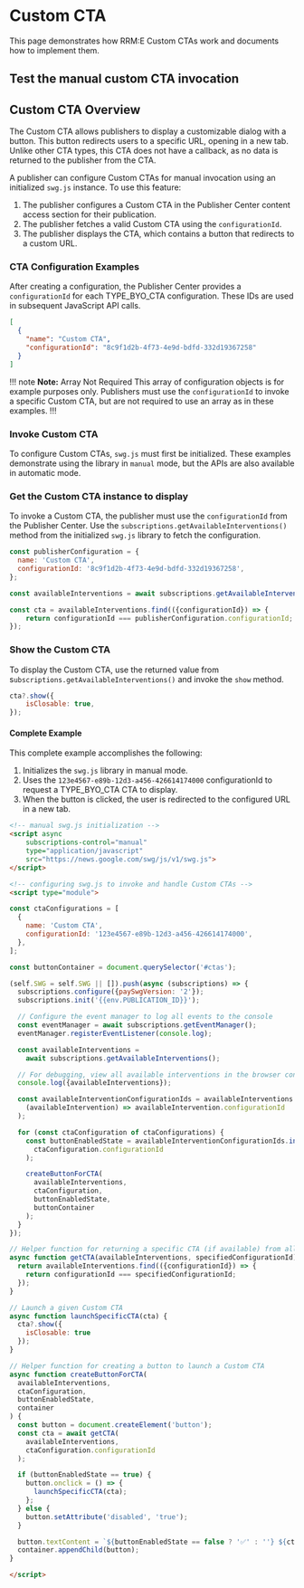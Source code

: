 <script async
  subscriptions-control="manual"
  type="application/javascript"
  src="https://news.google.com/swg/js/v1/swg{{#env.SWG_OVERRIDE}}-{{.}}{{/env.SWG_OVERRIDE}}.js">
</script>

<script async src="https://securepubads.g.doubleclick.net/tag/js/gpt.js" crossorigin="anonymous">
</script>

# Custom CTA

This page demonstrates how RRM:E Custom CTAs work and documents how to implement them.

## Test the manual custom CTA invocation

<div id="prompts"></div>

## Custom CTA Overview

The Custom CTA allows publishers to display a customizable dialog with a button. This button redirects users to a specific URL, opening in a new tab. Unlike other CTA types, this CTA does not have a callback, as no data is returned to the publisher from the CTA.

A publisher can configure Custom CTAs for manual invocation using an initialized `swg.js` instance. To use this feature:

1. The publisher configures a Custom CTA in the Publisher Center content access section for their publication.
2. The publisher fetches a valid Custom CTA using the `configurationId`.
3. The publisher displays the CTA, which contains a button that redirects to a custom URL.

### CTA Configuration Examples

After creating a configuration, the Publisher Center provides a `configurationId` for each TYPE_BYO_CTA configuration. These IDs are used in subsequent JavaScript API calls.

```json
[
  {
    "name": "Custom CTA",
    "configurationId": "8c9f1d2b-4f73-4e9d-bdfd-332d19367258"
  }
]
```

!!! note **Note:** Array Not Required
This array of configuration objects is for example purposes only. Publishers must use the `configurationId` to invoke a specific Custom CTA, but are not required to use an array as in these examples.
!!!

### Invoke Custom CTA

To configure Custom CTAs, `swg.js` must first be initialized. These examples demonstrate using the library in `manual` mode, but the APIs are also available in automatic mode.

### Get the Custom CTA instance to display

To invoke a Custom CTA, the publisher must use the `configurationId` from the Publisher Center. Use the `subscriptions.getAvailableInterventions()` method from the initialized `swg.js` library to fetch the configuration.

```javascript
const publisherConfiguration = {
  name: 'Custom CTA',
  configurationId: '8c9f1d2b-4f73-4e9d-bdfd-332d19367258',
};

const availableInterventions = await subscriptions.getAvailableInterventions();

const cta = availableInterventions.find(({configurationId}) => {
    return configurationId === publisherConfiguration.configurationId;
});
```

### Show the Custom CTA

To display the Custom CTA, use the returned value from s`ubscriptions.getAvailableInterventions()` and invoke the `show` method.

```javascript
cta?.show({
    isClosable: true,
});
```

#### Complete Example
This complete example accomplishes the following:

1. Initializes the `swg.js` library in manual mode.
2. Uses the `123e4567-e89b-12d3-a456-426614174000` configurationId to request a TYPE_BYO_CTA CTA to display.
3. When the button is clicked, the user is redirected to the configured URL in a new tab.

```html
<!-- manual swg.js initialization -->
<script async
    subscriptions-control="manual"
    type="application/javascript"
    src="https://news.google.com/swg/js/v1/swg.js">
</script>

<!-- configuring swg.js to invoke and handle Custom CTAs -->
<script type="module">

const ctaConfigurations = [
  {
    name: 'Custom CTA',
    configurationId: '123e4567-e89b-12d3-a456-426614174000',
  },
];

const buttonContainer = document.querySelector('#ctas');

(self.SWG = self.SWG || []).push(async (subscriptions) => {
  subscriptions.configure({paySwgVersion: '2'});
  subscriptions.init('{{env.PUBLICATION_ID}}');

  // Configure the event manager to log all events to the console
  const eventManager = await subscriptions.getEventManager();
  eventManager.registerEventListener(console.log);

  const availableInterventions =
    await subscriptions.getAvailableInterventions();

  // For debugging, view all available interventions in the browser console
  console.log({availableInterventions});

  const availableInterventionConfigurationIds = availableInterventions.map(
    (availableIntervention) => availableIntervention.configurationId
  );

  for (const ctaConfiguration of ctaConfigurations) {
    const buttonEnabledState = availableInterventionConfigurationIds.includes(
      ctaConfiguration.configurationId
    );

    createButtonForCTA(
      availableInterventions,
      ctaConfiguration,
      buttonEnabledState,
      buttonContainer
    );
  }
});

// Helper function for returning a specific CTA (if available) from all interventions
async function getCTA(availableInterventions, specifiedConfigurationId) {
  return availableInterventions.find(({configurationId}) => {
    return configurationId === specifiedConfigurationId;
  });
}

// Launch a given Custom CTA
async function launchSpecificCTA(cta) {
  cta?.show({
    isClosable: true
  });
}

// Helper function for creating a button to launch a Custom CTA
async function createButtonForCTA(
  availableInterventions,
  ctaConfiguration,
  buttonEnabledState,
  container
) {
  const button = document.createElement('button');
  const cta = await getCTA(
    availableInterventions,
    ctaConfiguration.configurationId
  );

  if (buttonEnabledState == true) {
    button.onclick = () => {
      launchSpecificCTA(cta);
    };
  } else {
    button.setAttribute('disabled', 'true');
  }

  button.textContent = `${buttonEnabledState == false ? '✅' : ''} ${ctaConfiguration.name}`;
  container.appendChild(button);
}

</script>
```
